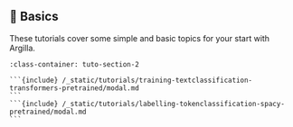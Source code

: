 ## 🍼 Basics

These tutorials cover some simple and basic topics for your start with Argilla.

````{grid} 1 1 2 2
:class-container: tuto-section-2

```{include} /_static/tutorials/training-textclassification-transformers-pretrained/modal.md
```
```{include} /_static/tutorials/labelling-tokenclassification-spacy-pretrained/modal.md
```
````